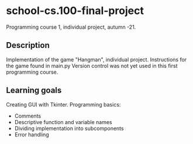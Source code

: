 # school-cs.100-final-project
Programming course 1, individual project, autumn -21.

## Description
Implementation of the game "Hangman", individual project.
Instructions for the game found in main.py
Version control was not yet used in this first programming course.

## Learning goals
Creating GUI with Tkinter.
Programming basics:
  - Comments
  - Descriptive function and variable names
  - Dividing implementation into subcomponents
  - Error handling



